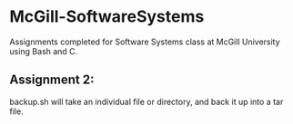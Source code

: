 # McGill-SoftwareSystems

Assignments completed for Software Systems class at McGill University using Bash and C. 

## Assignment 2:
backup.sh will take an individual file or directory, and back it up into a tar file. 
